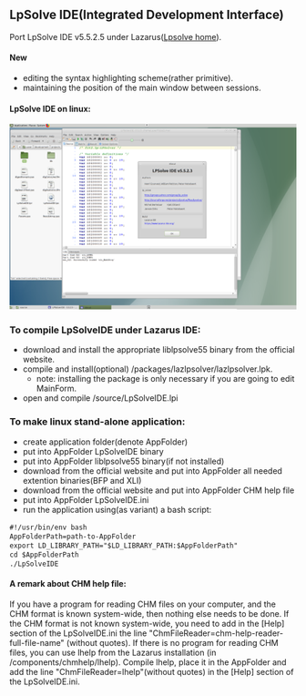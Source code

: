 ## LpSolve IDE(Integrated Development Interface)
Port LpSolve IDE v5.5.2.5 under Lazarus([Lpsolve home](https://sourceforge.net/projects/lpsolve/)).
#### New
 - editing the syntax highlighting scheme(rather primitive).
 - maintaining the position of the main window between sessions.
#### LpSolve IDE on linux:
![LPSolve IDE on Ubuntu-MATE](https://github.com/avk959/LazLpSolveIDE/blob/master/LpSolveIDE-gtk-2.png)
### To compile LpSolveIDE under Lazarus IDE:
 - download and install the appropriate liblpsolve55 binary from the official website.
 - compile and install(optional) /packages/lazlpsolver/lazlpsolver.lpk.
   + note: installing the package is only necessary if you are going to edit MainForm.
 - open and compile /source/LpSolveIDE.lpi
### To make linux stand-alone application:
 - create application folder(denote AppFolder)
 - put into AppFolder LpSolveIDE binary
 - put into AppFolder liblpsolve55 binary(if not installed)
 - download from the official website and put into AppFolder all needed extention binaries(BFP and XLI)
 - download from the official website and put into AppFolder CHM help file  
 - put into AppFolder LpSolveIDE.ini
 - run the application using(as variant) a bash script:
```
#!/usr/bin/env bash
AppFolderPath=path-to-AppFolder
export LD_LIBRARY_PATH="$LD_LIBRARY_PATH:$AppFolderPath"
cd $AppFolderPath
./LpSolveIDE 
```
#### A remark about CHM help file:
If you have a program for reading CHM files on your computer, 
and the CHM format is known system-wide, then nothing else needs to be done.
If the CHM format is not known system-wide, 
you need to add in the [Help] section of the LpSolveIDE.ini the line 
"ChmFileReader=chm-help-reader-full-file-name" (without quotes).
If there is no program for reading CHM files,
you can use lhelp from the Lazarus installation (in /components/chmhelp/lhelp).
Compile lhelp, place it in the AppFolder and add the line "ChmFileReader=lhelp"(without quotes) 
in the [Help] section of the LpSolveIDE.ini.

 